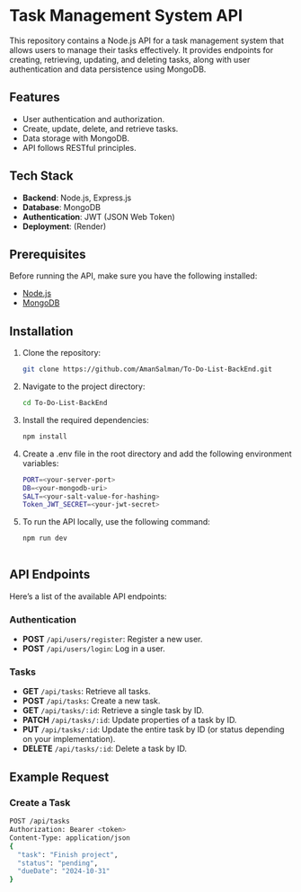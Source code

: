 # Task Management System API

This repository contains a Node.js API for a task management system that allows users to manage their tasks effectively. It provides endpoints for creating, retrieving, updating, and deleting tasks, along with user authentication and data persistence using MongoDB.

## Features

- User authentication and authorization.
- Create, update, delete, and retrieve tasks.
- Data storage with MongoDB.
- API follows RESTful principles.
  
## Tech Stack

- **Backend**: Node.js, Express.js
- **Database**: MongoDB
- **Authentication**: JWT (JSON Web Token)
- **Deployment**: (Render)

## Prerequisites

Before running the API, make sure you have the following installed:

- [Node.js](https://nodejs.org/)
- [MongoDB](https://www.mongodb.com/)

## Installation

1. Clone the repository:

   ```bash
   git clone https://github.com/AmanSalman/To-Do-List-BackEnd.git
   ```
2. Navigate to the project directory:
   ```bash
   cd To-Do-List-BackEnd
   ```
3. Install the required dependencies:
   ```bash
   npm install
   ```
4. Create a .env file in the root directory and add the following environment variables:
   ```bash
   PORT=<your-server-port>
   DB=<your-mongodb-uri>
   SALT=<your-salt-value-for-hashing>
   Token_JWT_SECRET=<your-jwt-secret>
   ```
5. To run the API locally, use the following command:
   ```bash
   npm run dev
  
## API Endpoints

Here’s a list of the available API endpoints:

### Authentication

- **POST** `/api/users/register`: Register a new user.
- **POST** `/api/users/login`: Log in a user.

### Tasks

- **GET** `/api/tasks`: Retrieve all tasks.
- **POST** `/api/tasks`: Create a new task.
- **GET** `/api/tasks/:id`: Retrieve a single task by ID.
- **PATCH** `/api/tasks/:id`: Update properties of a task by ID.
- **PUT** `/api/tasks/:id`: Update the entire task by ID (or status depending on your implementation).
- **DELETE** `/api/tasks/:id`: Delete a task by ID.

## Example Request

### Create a Task

```bash
POST /api/tasks
Authorization: Bearer <token>
Content-Type: application/json
{
  "task": "Finish project",
  "status": "pending",
  "dueDate": "2024-10-31"
}
  ```

